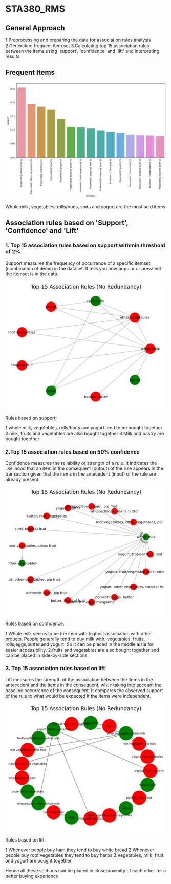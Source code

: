 # STA380_RMS

## General Approach
1.Preprocessing and preparing the data for association rules analysis
2.Generating frequent item set
3.Calculating top 15 association rules between the items using 'support', 'confidence' and 'lift' and interpreting results

## Frequent Items

![Alt text](ar_output1.png)

Whole milk, vegetables, rolls/buns, soda and yogurt are the most sold items

## Association rules based on 'Support', 'Confidence' and 'Lift'

### 1. Top 15 association rules based on support withmin threshold of 2%
Support measures the frequency of occurrence of a specific itemset (combination of items) in the dataset. It tells you how popular or prevalent the itemset is in the data.

![Alt text](ar_output2.png)

Rules based on support:

1.whole milk, vegetables, rolls/buns and yogurt tend to be bought together
2.milk, fruits and vegetables are also bought together
3.Milk and pastry are bought together

### 2.Top 15 association rules based on 50% confidence
Confidence measures the reliability or strength of a rule. It indicates the likelihood that an item in the consequent (output) of the rule appears in the transaction given that the items in the antecedent (input) of the rule are already present.

![Alt text](ar_output3.png)

Rules based on confidence:

1.Whole milk seems to be the item with highest association with other proucts. People generally tend to buy milk with, vegetables, fruits, rolls,eggs,butter and yogurt. So it can be placed in the middle aisle for easier accessibility.
2.fruits and vegetables are also bought together and can be placed in side-by-side sections

### 3. Top 15 association rules based on lift
Lift measures the strength of the association between the items in the antecedent and the items in the consequent, while taking into account the baseline occurrence of the consequent. It compares the observed support of the rule to what would be expected if the items were independent.

![Alt text](ar_output4.png)

Rules based on lift:

1.Whenever people buy ham they tend to buy white bread
2.Whenever people buy root vegetables they tend to buy herbs
3.Vegetables, milk, fruit and yogurt are bought together

Hence all these sections can be placed in closeproximity of each other for a better buying experience
